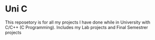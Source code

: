 # Uni C
This reposetory is for all my projects I have done while in University with C/C++ (C Programming). Includes my Lab projects and Final Semestrer projects
